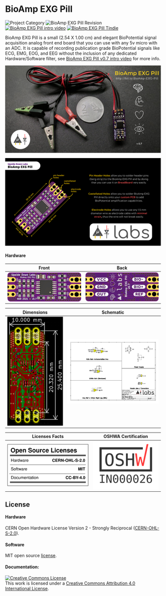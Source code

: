 # BioAmp EXG Pill


![Project Category](https://img.shields.io/badge/Category-Bioelectronics-gold) ![BioAmp EXG Pill Revision ](https://img.shields.io/badge/Version-0.7-success) [![BioAmp EXG Pill intro video ](https://img.shields.io/badge/Intro-YouTube-red)](https://www.youtube.com/watch?v=-G3z9fvQnuw) [![BioAmp EXG Pill Tindie ](https://img.shields.io/badge/Buy-Tindie-blue)](https://www.tindie.com/products/upsidedownlabs/bioamp-exg-pill/)

BioAmp EXG Pill is a small (2.54 X 1.00 cm) and elegant BioPotential signal acquisition analog front end board that you can use with any 5v micro with an ADC. It is capable of recording publication grade BioPotential signals like ECG, EMG, EOG, and EEG without the inclusion of any dedicated Hardware/Software filter, see [BioAmp EXG Pill v0.7 intro video](www.youtube.com/watch?v=-G3z9fvQnuw) for more info.

![Upside Down Labs BioAmp EXG Pill Assembled](images/BioAmp-EXG-Pill-Assembled.png)

![Magic of Upside Down Labs BioAmp EXG Pill Assembled](images/Magic-of-BioAmp-EXG-Pill.png)

#### Hardware

| Front              |  Back |
| :-------------------------: | :-------------------------: |
| ![Upside Down Labs BioAmp EXG Pill front](images/BioAmp-EXG-Pill-v0.7-front-darkpurple.png)  | ![Upside Down Labs BioAmp EXG Pill back](images/BioAmp-EXG-Pill-v0.7-back-darkpurple.png) |

| Dimensions              |  Schematic |
| :-------------------------: | :-------------------------: |
| ![Upside Down Labs BioAmp EXG Pill dimensions](images/BioAmp-EXG-Pill_dimensions.png)  | ![Upside Down Labs BioAmp EXG Pill schematic](images/BioAmp-EXG-Pill_schematic.png) |

| Licenses Facts              |  OSHWA Certification |
| :-------------------------: | :-------------------------: |
| <a href="LICENSE.md"><img src="images/Licenses_facts.svg" width="400" alt="Open Source Licenses Facts"/></a>  | <a href="https://certification.oshwa.org/in000026.html"><img src="images/OSHW_mark_IN000026.png" width="300" alt="Open Source Hardware Certification mark"/></a> |


## License

#### Hardware
CERN Open Hardware License Version 2 - Strongly Reciprocal ([CERN-OHL-S-2.0](https://spdx.org/licenses/CERN-OHL-S-2.0.html)).

#### Software
MIT open source [license](http://opensource.org/licenses/MIT).

#### Documentation:
<a rel="license" href="http://creativecommons.org/licenses/by/4.0/"><img alt="Creative Commons License" style="border-width:0" src="https://i.creativecommons.org/l/by/4.0/88x31.png" /></a><br />This work is licensed under a <a rel="license" href="http://creativecommons.org/licenses/by/4.0/">Creative Commons Attribution 4.0 International License</a>.
